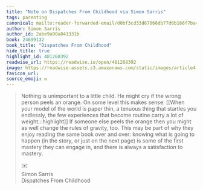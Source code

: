 ```yaml
---
title: "Note on Dispatches From Childhood via Simon Sarris"
tags: parenting
canonical: mailto:reader-forwarded-email/d0bf3cd33d67066db77d6b166f7ba42d
author: Simon Sarris
author_id: 2abe9a00a841331b
book: 24699132
book_title: "Dispatches From Childhood"
hide_title: true
highlight_id: 481268392
readwise_url: https://readwise.io/open/481268392
image: https://readwise-assets.s3.amazonaws.com/static/images/article4.6bc1851654a0.png
favicon_url: 
source_emoji: ✉️
---
```


> Nothing is unimportant to a little child. He might cry if the wrong person peels an orange. On some level this makes sense: [[When your model of the world is paper thin, a tenuous thing that startles you endlessly, the few experiences that become routine carry a lot of weight.::highlight]] If someone else peels the orange then you might as well change the rules of gravity, too. This may be part of why they enjoy reading the same book over and over: knowing what is going to happen (in the story, or just on the next page) is some of the first mastery they can engage in, and there is always a satisfaction to mastery.
> <div class="quoteback-footer"><div class="quoteback-avatar"><span class="mini-emoji"> ✉️</span></div><div class="quoteback-metadata"><div class="metadata-inner"><span style="display:none">FROM:</span><div aria-label="Simon Sarris" class="quoteback-author"> Simon Sarris</div><div aria-label="Dispatches From Childhood" class="quoteback-title"> Dispatches From Childhood</div></div></div></div>